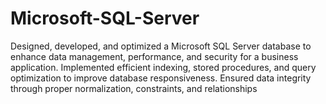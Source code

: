 # Microsoft-SQL-Server
Designed, developed, and optimized a Microsoft SQL Server database to enhance data management, performance, and security for a business application. Implemented efficient indexing, stored procedures, and query optimization to improve database responsiveness. Ensured data integrity through proper normalization, constraints, and relationships
